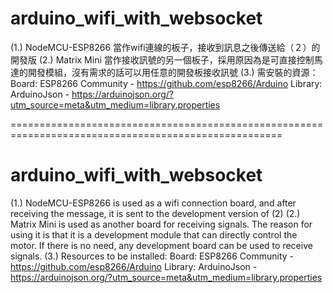 # arduino_wifi_with_websocket
(1.) NodeMCU-ESP8266 當作wifi連線的板子，接收到訊息之後傳送給（２）的開發版
(2.) Matrix Mini 當作接收訊號的另一個板子，採用原因為是可直接控制馬達的開發模組，沒有需求的話可以用任意的開發板接收訊號
(3.) 需安裝的資源：
  Board:
    ESP8266 Community - https://github.com/esp8266/Arduino
  Library:
    ArduinoJson - https://arduinojson.org/?utm_source=meta&utm_medium=library.properties
    
    
=====================================================================================================
    
# arduino_wifi_with_websocket
(1.) NodeMCU-ESP8266 is used as a wifi connection board, and after receiving the message, it is sent to the development version of (2)
(2.) Matrix Mini is used as another board for receiving signals. The reason for using it is that it is a development module that can directly control the motor. If there is no need, any development board can be used to receive signals.
(3.) Resources to be installed:
  Board:
    ESP8266 Community - https://github.com/esp8266/Arduino
  Library:
    ArduinoJson - https://arduinojson.org/?utm_source=meta&utm_medium=library.properties
